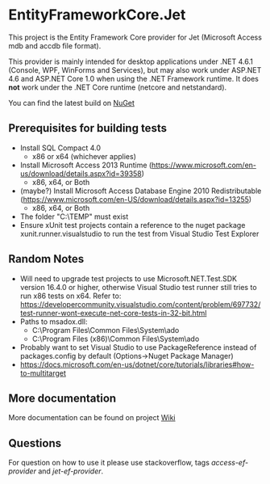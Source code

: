 # EntityFrameworkCore.Jet
This project is the Entity Framework Core provider for Jet (Microsoft Access mdb and accdb file format).

This provider is mainly intended for desktop applications under .NET 4.6.1 (Console, WPF, WinForms and Services), but 
may also work under ASP.NET 4.6 and ASP.NET Core 1.0 when using the .NET Framework runtime. It does **not** work under 
the .NET Core runtime (netcore and netstandard).

You can find the latest build on [NuGet](https://www.nuget.org/packages/EntityFrameworkCore.Jet/)

## Prerequisites for building tests
- Install SQL Compact 4.0
  - x86 or x64 (whichever applies)
- Install Microsoft Access 2013 Runtime (https://www.microsoft.com/en-us/download/details.aspx?id=39358)
  - x86, x64, or Both
- (maybe?) Install Microsoft Access Database Engine 2010 Redistributable (https://www.microsoft.com/en-US/download/details.aspx?id=13255)
  - x86, x64, or Both
- The folder "C:\TEMP" must exist
- Ensure xUnit test projects contain a reference to the nuget package xunit.runner.visualstudio to run the test from Visual Studio Test Explorer

## Random Notes
- Will need to upgrade test projects to use Microsoft.NET.Test.SDK version 16.4.0 or higher, otherwise Visual Studio test runner still tries to run x86 tests on x64.  Refer to: https://developercommunity.visualstudio.com/content/problem/697732/test-runner-wont-execute-net-core-tests-in-32-bit.html
- Paths to msadox.dll:
    - C:\Program Files\Common Files\System\ado
    - C:\Program Files (x86)\Common Files\System\ado
- Probably want to set Visual Studio to use PackageReference instead of packages.config by default (Options->Nuget Package Manager)
- https://docs.microsoft.com/en-us/dotnet/core/tutorials/libraries#how-to-multitarget

## More documentation
More documentation can be found on project [Wiki](https://www.github.com/bubibubi/EntityFrameworkCore.Jet/wiki)

## Questions 
For question on how to use it please use stackoverflow, tags _access-ef-provider_ and _jet-ef-provider_.


